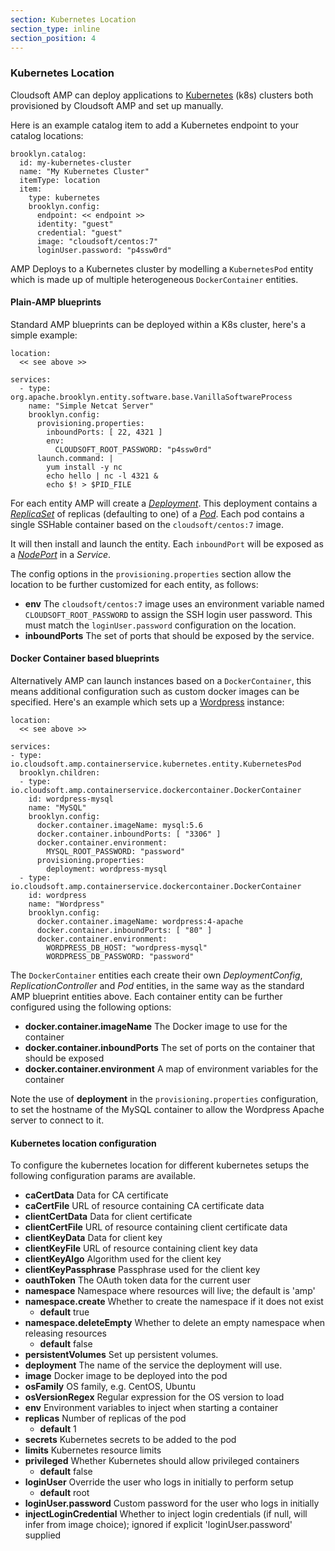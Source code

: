 ```yaml
---
section: Kubernetes Location
section_type: inline
section_position: 4
---
```


### Kubernetes Location

Cloudsoft AMP can deploy applications to [Kubernetes](http://kubernetes.io/) (k8s) clusters both provisioned by Cloudsoft AMP and set up manually.

Here is an example catalog item to add a Kubernetes endpoint to your catalog locations:

    brooklyn.catalog:
      id: my-kubernetes-cluster
      name: "My Kubernetes Cluster"
      itemType: location
      item:
        type: kubernetes
        brooklyn.config:
          endpoint: << endpoint >>
          identity: "guest"
          credential: "guest"
          image: "cloudsoft/centos:7"
          loginUser.password: "p4ssw0rd"

AMP Deploys to a Kubernetes cluster by modelling a `KubernetesPod` entity which is made up of multiple heterogeneous `DockerContainer` entities.

#### Plain-AMP blueprints

Standard AMP blueprints can be deployed within a K8s cluster, here's a simple example:

    location:
      << see above >>

    services:
      - type: org.apache.brooklyn.entity.software.base.VanillaSoftwareProcess
        name: "Simple Netcat Server"
        brooklyn.config:
          provisioning.properties:
            inboundPorts: [ 22, 4321 ]
            env:
              CLOUDSOFT_ROOT_PASSWORD: "p4ssw0rd"
          launch.command: |
            yum install -y nc
            echo hello | nc -l 4321 &
            echo $! > $PID_FILE

For each entity AMP will create a [_Deployment_](http://kubernetes.io/docs/user-guide/deployments/).
This deployment contains a [_ReplicaSet_](http://kubernetes.io/docs/user-guide/replicasets/)
of replicas (defaulting to one) of a [_Pod_](http://kubernetes.io/docs/user-guide/pods/).
Each pod contains a single SSHable container based on the `cloudsoft/centos:7` image.

It will then install and launch the entity. Each `inboundPort` will be exposed as a
[_NodePort_](http://kubernetes.io/docs/user-guide/services/#type-nodeport) in a _Service_.

The config options in the `provisioning.properties` section allow the location to be further customized for each entity, as follows:

- **env**  The `cloudsoft/centos:7` image uses an environment variable named `CLOUDSOFT_ROOT_PASSWORD`
   to assign the SSH login user password. This must match the `loginUser.password` configuration on the location.
- **inboundPorts**  The set of ports that should be exposed by the service.

#### Docker Container based blueprints

Alternatively AMP can launch instances based on a `DockerContainer`, this means additional configuration such as custom docker images can be specified. Here's an example which sets up a [Wordpress](https://wordpress.org/) instance:

    location:
      << see above >>

    services:
    - type: io.cloudsoft.amp.containerservice.kubernetes.entity.KubernetesPod
      brooklyn.children:
      - type: io.cloudsoft.amp.containerservice.dockercontainer.DockerContainer
        id: wordpress-mysql
        name: "MySQL"
        brooklyn.config:
          docker.container.imageName: mysql:5.6
          docker.container.inboundPorts: [ "3306" ]
          docker.container.environment:
            MYSQL_ROOT_PASSWORD: "password"
          provisioning.properties:
            deployment: wordpress-mysql
      - type: io.cloudsoft.amp.containerservice.dockercontainer.DockerContainer
        id: wordpress
        name: "Wordpress"
        brooklyn.config:
          docker.container.imageName: wordpress:4-apache
          docker.container.inboundPorts: [ "80" ]
          docker.container.environment:
            WORDPRESS_DB_HOST: "wordpress-mysql"
            WORDPRESS_DB_PASSWORD: "password"

The `DockerContainer` entities each create their own _DeploymentConfig_, _ReplicationController_ and _Pod_ entities,
in the same way as the standard AMP blueprint entities above. Each container entity can be further configured using the following options:

- **docker.container.imageName** The Docker image to use for the container
- **docker.container.inboundPorts** The set of ports on the container that should be exposed
- **docker.container.environment** A map of environment variables for the container

Note the use of **deployment** in the `provisioning.properties` configuration, to set the hostname of the MySQL container to allow the Wordpress Apache server to connect to it.

#### Kubernetes location configuration

To configure the kubernetes location for different kubernetes setups the following configuration params are available.

- **caCertData** Data for CA certificate
- **caCertFile** URL of resource containing CA certificate data
- **clientCertData** Data for client certificate
- **clientCertFile** URL of resource containing client certificate data
- **clientKeyData** Data for client key
- **clientKeyFile** URL of resource containing client key data
- **clientKeyAlgo** Algorithm used for the client key
- **clientKeyPassphrase** Passphrase used for the client key
- **oauthToken** The OAuth token data for the current user
- **namespace** Namespace where resources will live; the default is 'amp'
- **namespace.create** Whether to create the namespace if it does not exist
  - **default** true
- **namespace.deleteEmpty** Whether to delete an empty namespace when releasing resources
  - **default** false
- **persistentVolumes** Set up persistent volumes.
- **deployment** The name of the service the deployment will use.
- **image** Docker image to be deployed into the pod
- **osFamily** OS family, e.g. CentOS, Ubuntu
- **osVersionRegex** Regular expression for the OS version to load
- **env** Environment variables to inject when starting a container
- **replicas** Number of replicas of the pod
  - **default** 1
- **secrets** Kubernetes secrets to be added to the pod
- **limits** Kubernetes resource limits
- **privileged** Whether Kubernetes should allow privileged containers
  - **default** false
- **loginUser** Override the user who logs in initially to perform setup
  - **default** root
- **loginUser.password** Custom password for the user who logs in initially
- **injectLoginCredential** Whether to inject login credentials (if null, will infer from image choice); ignored if explicit 'loginUser.password' supplied
